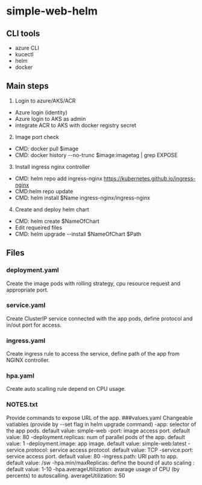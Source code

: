 # simple-web-helm

## CLI tools
- azure CLI
- kucectl
- helm
- docker

## Main steps
1. Login to azure/AKS/ACR
- Azure login (identity)
- Azure login to AKS as admin
- integrate ACR to AKS with docker registry secret
2. Image port check
- CMD: docker pull $image
- CMD: docker history --no-trunc $image:imagetag | grep EXPOSE
3. Install ingress nginx controller
- CMD: helm repo add ingress-nginx https://kubernetes.github.io/ingress-nginx
- CMD:helm repo update
- CMD: helm install $Name ingress-nginx/ingress-nginx
4. Create and deploy helm chart
- CMD: helm create $NameOfChart
- Edit requeired files
- CMD: helm upgrade --install $NameOfChart $Path

## Files
### deployment.yaml
Create the image pods with rolling strategy, cpu resource request and appropriate port.
### service.yaml
Create ClusterIP service connected with the app pods, define protocol and in/out port for access.
### ingress.yaml
Create ingress rule to access the service, define path of the app from NGINX controller.
### hpa.yaml
Create auto scalling rule depend on CPU usage.
### NOTES.txt
Provide commands to expose URL of the app.
###values.yaml
Changeable vatiables (provide by --set flag in helm upgrade command)
-app: selector of the app pods. default value: simple-web
-port: image access port. default value: 80
-deployment.replicas: num of parallel pods of the app. default value: 1
-deployment.image: app image. default value: simple-web:latest
-service.protocol: service access protocol. default value: TCP
-service.port: service access port. default value: 80
-ingress.path: URl path to app. default value: /sw
-hpa.min/maxReplicas: define the bound of auto scaling : default value: 1-10
-hpa.averageUtilization: avarage usage of CPU (by percents) to autoscalling. averageUtilization: 50

